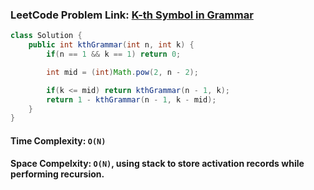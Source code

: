 ### LeetCode Problem Link: [K-th Symbol in Grammar](https://leetcode.com/problems/k-th-symbol-in-grammar/description/)

```java
class Solution {
    public int kthGrammar(int n, int k) {
        if(n == 1 && k == 1) return 0;

        int mid = (int)Math.pow(2, n - 2);

        if(k <= mid) return kthGrammar(n - 1, k);
        return 1 - kthGrammar(n - 1, k - mid);
    }
}
```

#### Time Complexity: `O(N)`

#### Space Compelxity: `O(N)`, using stack to store activation records while performing recursion.
